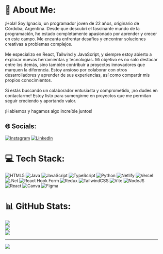 # 💫 About Me:
¡Hola! Soy Ignacio, un programador joven de 22 años, originario de Córdoba, Argentina. Desde que descubrí el fascinante mundo de la programación, he estado completamente apasionado por aprender y crecer en este campo. Me encanta enfrentar desafíos y encontrar soluciones creativas a problemas complejos.<br><br>Me especializo en React, Tailwind y JavaScript, y siempre estoy abierto a explorar nuevas herramientas y tecnologías. Mi objetivo es no solo destacar entre los demás, sino también contribuir a proyectos innovadores que marquen la diferencia. Estoy ansioso por colaborar con otros desarrolladores y aprender de sus experiencias, así como compartir mis propios conocimientos.<br><br>Si estás buscando un colaborador entusiasta y comprometido, ¡no dudes en contactarme! Estoy listo para sumergirme en proyectos que me permitan seguir creciendo y aportando valor.<br><br>¡Hablemos y hagamos algo increíble juntos!


## 🌐 Socials:
[![Instagram](https://img.shields.io/badge/Instagram-%23E4405F.svg?logo=Instagram&logoColor=white)](https://instagram.com/coloradoxx_) [![LinkedIn](https://img.shields.io/badge/LinkedIn-%230077B5.svg?logo=linkedin&logoColor=white)](https://linkedin.com/in/ignacio-ramallo) 

# 💻 Tech Stack:
 ![HTML5](https://img.shields.io/badge/html5-%23E34F26.svg?style=for-the-badge&logo=html5&logoColor=white) ![Java](https://img.shields.io/badge/java-%23ED8B00.svg?style=for-the-badge&logo=openjdk&logoColor=white) ![JavaScript](https://img.shields.io/badge/javascript-%23323330.svg?style=for-the-badge&logo=javascript&logoColor=%23F7DF1E) ![TypeScript](https://img.shields.io/badge/typescript-%23007ACC.svg?style=for-the-badge&logo=typescript&logoColor=white) ![Python](https://img.shields.io/badge/python-3670A0?style=for-the-badge&logo=python&logoColor=ffdd54) ![Netlify](https://img.shields.io/badge/netlify-%23000000.svg?style=for-the-badge&logo=netlify&logoColor=#00C7B7) ![Vercel](https://img.shields.io/badge/vercel-%23000000.svg?style=for-the-badge&logo=vercel&logoColor=white) ![.Net](https://img.shields.io/badge/.NET-5C2D91?style=for-the-badge&logo=.net&logoColor=white) ![React Hook Form](https://img.shields.io/badge/React%20Hook%20Form-%23EC5990.svg?style=for-the-badge&logo=reacthookform&logoColor=white) ![Redux](https://img.shields.io/badge/redux-%23593d88.svg?style=for-the-badge&logo=redux&logoColor=white) ![TailwindCSS](https://img.shields.io/badge/tailwindcss-%2338B2AC.svg?style=for-the-badge&logo=tailwind-css&logoColor=white) ![Vite](https://img.shields.io/badge/vite-%23646CFF.svg?style=for-the-badge&logo=vite&logoColor=white) ![NodeJS](https://img.shields.io/badge/node.js-6DA55F?style=for-the-badge&logo=node.js&logoColor=white) ![React](https://img.shields.io/badge/react-%2320232a.svg?style=for-the-badge&logo=react&logoColor=%2361DAFB) ![Canva](https://img.shields.io/badge/Canva-%2300C4CC.svg?style=for-the-badge&logo=Canva&logoColor=white) ![Figma](https://img.shields.io/badge/figma-%23F24E1E.svg?style=for-the-badge&logo=figma&logoColor=white)
# 📊 GitHub Stats:
![](https://github-readme-stats.vercel.app/api?username=IgnacioTomasRamallo&theme=tokyonight&hide_border=false&include_all_commits=false&count_private=false)<br/>
![](https://github-readme-streak-stats.herokuapp.com/?user=IgnacioTomasRamallo&theme=tokyonight&hide_border=false)<br/>
![](https://github-readme-stats.vercel.app/api/top-langs/?username=IgnacioTomasRamallo&theme=tokyonight&hide_border=false&include_all_commits=false&count_private=false&layout=compact)

---
[![](https://visitcount.itsvg.in/api?id=IgnacioTomasRamallo&icon=0&color=0)](https://visitcount.itsvg.in)

<!-- Proudly created with GPRM ( https://gprm.itsvg.in ) -->
